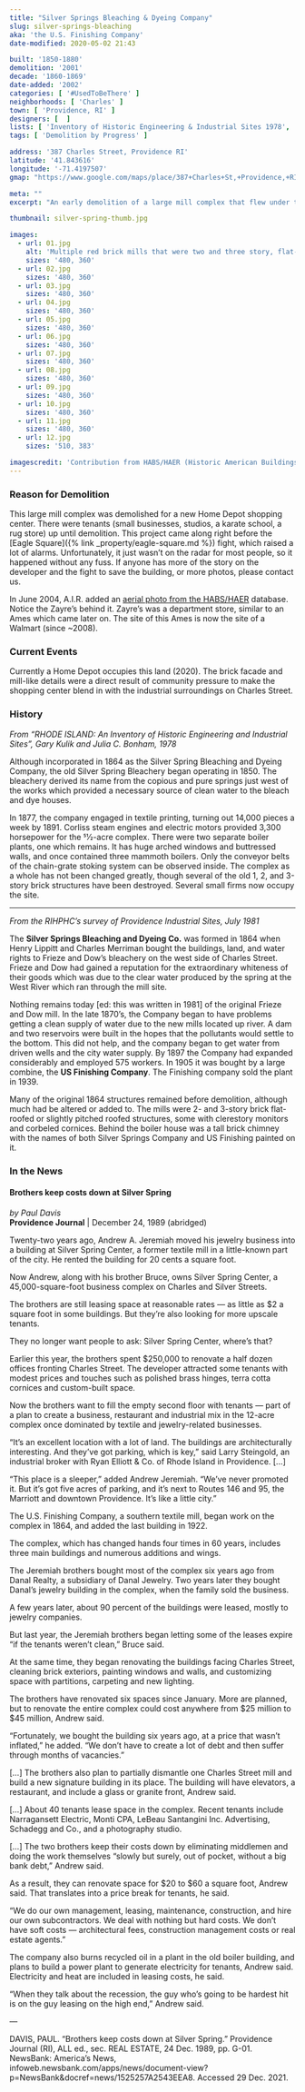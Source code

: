 ```yaml
---
title: "Silver Springs Bleaching & Dyeing Company"
slug: silver-springs-bleaching
aka: 'the U.S. Finishing Company'
date-modified: 2020-05-02 21:43

built: '1850-1880'
demolition: '2001'
decade: '1860-1869'
date-added: '2002'
categories: [ '#UsedToBeThere' ]
neighborhoods: [ 'Charles' ]
town: [ 'Providence, RI' ]
designers: [  ]
lists: [ 'Inventory of Historic Engineering & Industrial Sites 1978', 'Providence Industrial Sites 1981' ]
tags: [ 'Demolition by Progress' ]

address: '387 Charles Street, Providence RI'
latitude: '41.843616'
longitude: '-71.4197507'
gmap: "https://www.google.com/maps/place/387+Charles+St,+Providence,+RI+02904/@41.843616,-71.4197507,17z/data=!3m1!4b1!4m5!3m4!1s0x89e444e3493afc07:0xa3e2793a0f30bffb!8m2!3d41.843616!4d-71.417562"

meta: ""
excerpt: "An early demolition of a large mill complex that flew under the radar in the early 2000s. Replaced by a Home Depot shopping center."

thumbnail: silver-spring-thumb.jpg

images:
  - url: 01.jpg
    alt: 'Multiple red brick mills that were two and three story, flat-roofed or slightly pitched roofed structures, some with clerestory monitors and corbeled cornices and large rectangular windows, some with semi-arched transoms'
    sizes: '480, 360'
  - url: 02.jpg
    sizes: '480, 360'
  - url: 03.jpg
    sizes: '480, 360'
  - url: 04.jpg
    sizes: '480, 360'
  - url: 05.jpg
    sizes: '480, 360'
  - url: 06.jpg
    sizes: '480, 360'
  - url: 07.jpg
    sizes: '480, 360'
  - url: 08.jpg
    sizes: '480, 360'
  - url: 09.jpg
    sizes: '480, 360'
  - url: 10.jpg
    sizes: '480, 360'
  - url: 11.jpg
    sizes: '480, 360'
  - url: 12.jpg
    sizes: '510, 383'

imagescredit: 'Contribution from HABS/HAER (Historic American Buildings Survey/Historic American Engineering Record) of the <a href="https://www.loc.gov/resource/hhh.ri0328.photos">Northeast Railroad Corridor</a>'
---
```


### Reason for Demolition

This large mill complex was demolished for a new Home Depot shopping center. There were tenants (small businesses, studios, a karate school, a rug store) up until demolition. This project came along right before the [Eagle Square]({% link _property/eagle-square.md %}) fight, which raised a lot of alarms. Unfortunately, it just wasn’t on the radar for most people, so it happened without any fuss. If anyone has more of the story on the developer and the fight to save the building, or more photos, please contact us.

In June 2004, A.I.R. added an [aerial photo from the HABS/HAER](#photo-12) database. Notice the Zayre’s behind it. Zayre’s was a department store, similar to an Ames which came later on. The site of this Ames is now the site of a Walmart (since ~2008).


### Current Events

Currently a Home Depot occupies this land (2020). The brick facade and mill-like details were a direct result of community pressure to make the shopping center blend in with the industrial surroundings on Charles Street.


### History

_From “RHODE ISLAND: An Inventory of Historic Engineering and Industrial Sites”, Gary Kulik and Julia C. Bonham, 1978_

Although incorporated in 1864 as the Silver Spring Bleaching and Dyeing Company, the old Silver Spring Bleachery began operating in 1850. The bleachery derived its name from the copious and pure springs just west of the works which provided a necessary source of clean water to the bleach and dye houses.

In 1877, the company engaged in textile printing, turning out 14,000 pieces a week by 1891. Corliss steam engines and electric motors provided 3,300 horsepower for the 51⁄2-acre complex. There were two separate boiler plants, one which remains. It has huge arched windows and buttressed walls, and once contained three mammoth boilers. Only the conveyor belts of the chain-grate stoking system can be observed inside. The complex as a whole has not been changed greatly, though several of the old 1, 2, and 3-story brick structures have been destroyed. Several small firms now occupy the site.

***

_From the RIHPHC’s survey of Providence Industrial Sites, July 1981_

The **Silver Springs Bleaching and Dyeing Co.** was formed in 1864 when Henry Lippitt and Charles Merriman bought the buildings, land, and water rights to Frieze and Dow’s bleachery on the west side of Charles Street. Frieze and Dow had gained a reputation for the extraordinary whiteness of their goods which was due to the clear water produced by the spring at the West River which ran through the mill site.

Nothing remains today [ed: this was written in 1981] of the original Frieze and Dow mill. In the late 1870’s, the Company began to have problems getting a clean supply of water due to the new mills located up river. A dam and two reservoirs were built in the hopes that the pollutants would settle to the bottom. This did not help, and the company began to get water from driven wells and the city water supply. By 1897 the Company had expanded considerably and employed 575 workers. In 1905 it was bought by a large combine, the **US Finishing Company**. The Finishing company sold the plant in 1939.

Many of the original 1864 structures remained before demolition, although much had be altered or added to. The mills were 2- and 3-story brick flat-roofed or slightly pitched roofed structures, some with clerestory monitors and corbeled cornices. Behind the boiler house was a tall brick chimney with the names of both Silver Springs Company and US Finishing painted on it.


### In the News

#### Brothers keep costs down at Silver Spring

_by Paul Davis_  
**Providence Journal** | December 24, 1989 (abridged)

Twenty-two years ago, Andrew A. Jeremiah moved his jewelry business into a building at Silver Spring Center, a former textile mill in a little-known part of the city. He rented the building for 20 cents a square foot.

Now Andrew, along with his brother Bruce, owns Silver Spring Center, a 45,000-square-foot business complex on Charles and Silver Streets.

The brothers are still leasing space at reasonable rates — as little as $2 a square foot in some buildings. But they’re also looking for more upscale tenants.

They no longer want people to ask: Silver Spring Center, where’s that?

Earlier this year, the brothers spent $250,000 to renovate a half dozen offices fronting Charles Street. The developer attracted some tenants with modest prices and touches such as polished brass hinges, terra cotta cornices and custom-built space.

Now the brothers want to fill the empty second floor with tenants — part of a plan to create a business, restaurant and industrial mix in the 12-acre complex once dominated by textile and jewelry-related businesses.

“It’s an excellent location with a lot of land. The buildings are architecturally interesting. And they’ve got parking, which is key,” said Larry Steingold, an industrial broker with Ryan Elliott & Co. of Rhode Island in Providence. […]

“This place is a sleeper,” added Andrew Jeremiah. “We’ve never promoted it. But it’s got five acres of parking, and it’s next to Routes 146 and 95, the Marriott and downtown Providence. It’s like a little city.”

The U.S. Finishing Company, a southern textile mill, began work on the complex in 1864, and added the last building in 1922.

The complex, which has changed hands four times in 60 years, includes three main buildings and numerous additions and wings.

The Jeremiah brothers bought most of the complex six years ago from Danal Realty, a subsidiary of Danal Jewelry. Two years later they bought Danal’s jewelry building in the complex, when the family sold the business.

A few years later, about 90 percent of the buildings were leased, mostly to jewelry companies.

But last year, the Jeremiah brothers began letting some of the leases expire “if the tenants weren’t clean,” Bruce said.

At the same time, they began renovating the buildings facing Charles Street, cleaning brick exteriors, painting windows and walls, and customizing space with partitions, carpeting and new lighting.

The brothers have renovated six spaces since January. More are planned, but to renovate the entire complex could cost anywhere from $25 million to $45 million, Andrew said.

“Fortunately, we bought the building six years ago, at a price that wasn’t inflated,” he added. “We don’t have to create a lot of debt and then suffer through months of vacancies.”

[…] The brothers also plan to partially dismantle one Charles Street mill and build a new signature building in its place. The building will have elevators, a restaurant, and include a glass or granite front, Andrew said.

[…] About 40 tenants lease space in the complex. Recent tenants include Narragansett Electric, Monti CPA, LeBeau Santangini Inc. Advertising, Schadegg and Co., and a photography studio.

[…] The two brothers keep their costs down by eliminating middlemen and doing the work themselves “slowly but surely, out of pocket, without a big bank debt,” Andrew said.

As a result, they can renovate space for $20 to $60 a square foot, Andrew said. That translates into a price break for tenants, he said.

“We do our own management, leasing, maintenance, construction, and hire our own subcontractors. We deal with nothing but hard costs. We don’t have soft costs — architectural fees, construction management costs or real estate agents.”

The company also burns recycled oil in a plant in the old boiler building, and plans to build a power plant to generate electricity for tenants, Andrew said. Electricity and heat are included in leasing costs, he said.

“When they talk about the recession, the guy who’s going to be hardest hit is on the guy leasing on the high end,” Andrew said.

—

DAVIS, PAUL. “Brothers keep costs down at Silver Spring.” Providence Journal (RI), ALL ed., sec. REAL ESTATE, 24 Dec. 1989, pp. G-01. NewsBank: America’s News, infoweb.newsbank.com/apps/news/document-view?p=NewsBank&docref=news/1525257A2543EEA8. Accessed 29 Dec. 2021.

